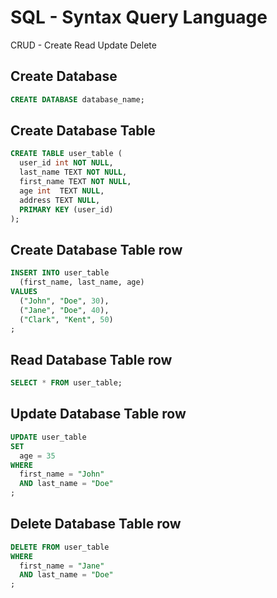 
# SQL - Syntax Query Language

CRUD - Create Read Update Delete

## Create Database

```sql
CREATE DATABASE database_name;
```

## Create Database Table

```sql
CREATE TABLE user_table (
  user_id int NOT NULL,
  last_name TEXT NOT NULL,
  first_name TEXT NOT NULL,
  age int  TEXT NULL,
  address TEXT NULL,
  PRIMARY KEY (user_id)
);
```

## Create Database Table row

```sql
INSERT INTO user_table
  (first_name, last_name, age)
VALUES
  ("John", "Doe", 30),
  ("Jane", "Doe", 40),
  ("Clark", "Kent", 50)
;
```

## Read Database Table row

```sql
SELECT * FROM user_table;
```

## Update Database Table row

```sql
UPDATE user_table
SET
  age = 35
WHERE
  first_name = "John"
  AND last_name = "Doe"
;
```

## Delete Database Table row

```sql
DELETE FROM user_table
WHERE
  first_name = "Jane"
  AND last_name = "Doe"
;
```
